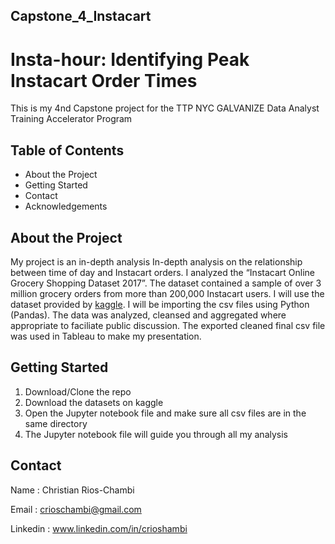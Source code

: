 ## Capstone_4_Instacart
# Insta-hour: Identifying Peak Instacart Order Times
This is my 4nd Capstone project for the TTP NYC GALVANIZE Data Analyst Training Accelerator Program

	
## Table of Contents
- About the Project 
- Getting Started
- Contact
- Acknowledgements

## About the Project
My project is an in-depth analysis
In-depth analysis on the relationship between time of day and Instacart orders. I analyzed the “Instacart Online Grocery Shopping Dataset 2017”. The
dataset contained a sample of over 3 million grocery orders from more than 200,000 Instacart users. I will use the dataset provided by [kaggle](https://www.kaggle.com/c/instacart-market-basket-analysis). I will be importing the csv files using Python (Pandas). The data was analyzed, cleansed and aggregated where appropriate to faciliate public discussion. The exported cleaned final csv file was used in Tableau to make my presentation.

## Getting Started
  1. Download/Clone the repo
  2. Download the datasets on kaggle 
  3. Open the Jupyter notebook file and make sure all csv files are in the same directory
  4. The Jupyter notebook file will guide you through all my analysis 
  
## Contact
Name : Christian Rios-Chambi 

Email : crioschambi@gmail.com

Linkedin : www.linkedin.com/in/crioshambi


